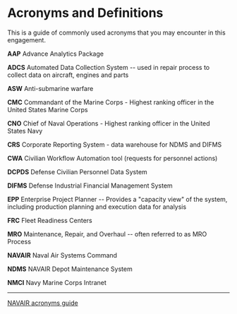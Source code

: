 # Acronyms and Definitions

This is a guide of commonly used acronyms that you may encounter in this engagement.

**AAP** Advance Analytics Package

**ADCS** Automated Data Collection System -- used in repair process to collect data on aircraft, engines and parts

**ASW** Anti-submarine warfare

**CMC** Commandant of the Marine Corps - Highest ranking officer in the United States Marine Corps

**CNO** Chief of Naval Operations - Highest ranking officer in the United States Navy

**CRS** Corporate Reporting System - data warehouse for NDMS and DIFMS

**CWA** Civilian Workflow Automation tool (requests for personnel actions)

**DCPDS** Defense Civilian Personnel Data System

**DIFMS** Defense Industrial Financial Management System

**EPP** Enterprise Project Planner -- Provides a "capacity view" of the system, including production planning and execution data for analysis

**FRC** Fleet Readiness Centers

**MRO** Maintenance, Repair, and Overhaul -- often referred to as MRO Process

**NAVAIR** Naval Air Systems Command

**NDMS** NAVAIR Depot Maintenance System

**NMCI** Navy Marine Corps Intranet 

-------

[NAVAIR acronyms guide](http://www.navair.navy.mil/index.cfm?fuseaction=home.display&key=97CBE706-E262-4F5F-8987-F70F8DD1ED55)

